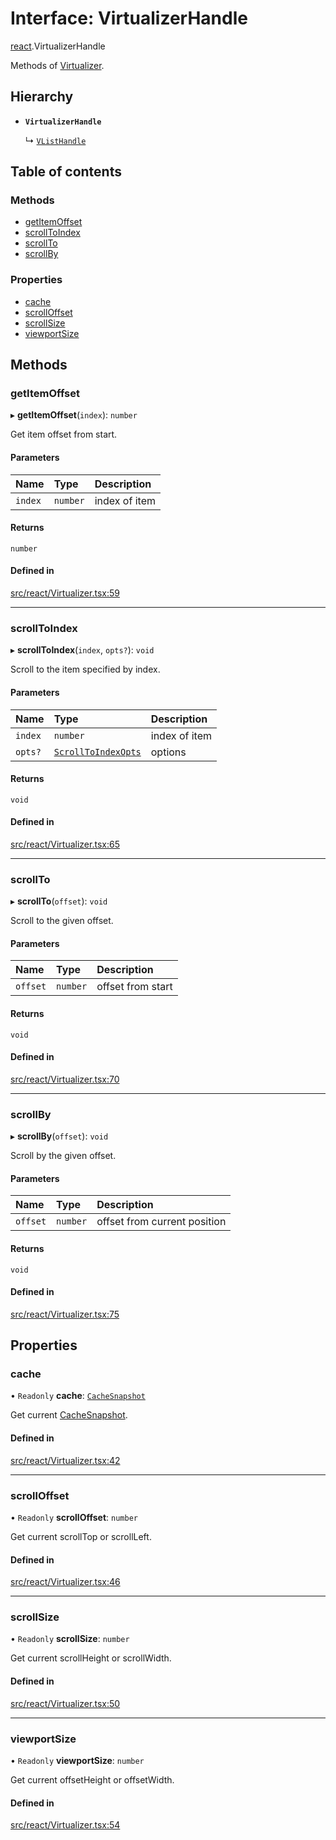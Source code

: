 # Interface: VirtualizerHandle

[react](../modules/react.md).VirtualizerHandle

Methods of [Virtualizer](../modules/react.md#virtualizer).

## Hierarchy

- **`VirtualizerHandle`**

  ↳ [`VListHandle`](react.VListHandle.md)

## Table of contents

### Methods

- [getItemOffset](react.VirtualizerHandle.md#getitemoffset)
- [scrollToIndex](react.VirtualizerHandle.md#scrolltoindex)
- [scrollTo](react.VirtualizerHandle.md#scrollto)
- [scrollBy](react.VirtualizerHandle.md#scrollby)

### Properties

- [cache](react.VirtualizerHandle.md#cache)
- [scrollOffset](react.VirtualizerHandle.md#scrolloffset)
- [scrollSize](react.VirtualizerHandle.md#scrollsize)
- [viewportSize](react.VirtualizerHandle.md#viewportsize)

## Methods

### getItemOffset

▸ **getItemOffset**(`index`): `number`

Get item offset from start.

#### Parameters

| Name | Type | Description |
| :------ | :------ | :------ |
| `index` | `number` | index of item |

#### Returns

`number`

#### Defined in

[src/react/Virtualizer.tsx:59](https://github.com/inokawa/virtua/blob/b44a9200/src/react/Virtualizer.tsx#L59)

___

### scrollToIndex

▸ **scrollToIndex**(`index`, `opts?`): `void`

Scroll to the item specified by index.

#### Parameters

| Name | Type | Description |
| :------ | :------ | :------ |
| `index` | `number` | index of item |
| `opts?` | [`ScrollToIndexOpts`](react.ScrollToIndexOpts.md) | options |

#### Returns

`void`

#### Defined in

[src/react/Virtualizer.tsx:65](https://github.com/inokawa/virtua/blob/b44a9200/src/react/Virtualizer.tsx#L65)

___

### scrollTo

▸ **scrollTo**(`offset`): `void`

Scroll to the given offset.

#### Parameters

| Name | Type | Description |
| :------ | :------ | :------ |
| `offset` | `number` | offset from start |

#### Returns

`void`

#### Defined in

[src/react/Virtualizer.tsx:70](https://github.com/inokawa/virtua/blob/b44a9200/src/react/Virtualizer.tsx#L70)

___

### scrollBy

▸ **scrollBy**(`offset`): `void`

Scroll by the given offset.

#### Parameters

| Name | Type | Description |
| :------ | :------ | :------ |
| `offset` | `number` | offset from current position |

#### Returns

`void`

#### Defined in

[src/react/Virtualizer.tsx:75](https://github.com/inokawa/virtua/blob/b44a9200/src/react/Virtualizer.tsx#L75)

## Properties

### cache

• `Readonly` **cache**: [`CacheSnapshot`](react.CacheSnapshot.md)

Get current [CacheSnapshot](react.CacheSnapshot.md).

#### Defined in

[src/react/Virtualizer.tsx:42](https://github.com/inokawa/virtua/blob/b44a9200/src/react/Virtualizer.tsx#L42)

___

### scrollOffset

• `Readonly` **scrollOffset**: `number`

Get current scrollTop or scrollLeft.

#### Defined in

[src/react/Virtualizer.tsx:46](https://github.com/inokawa/virtua/blob/b44a9200/src/react/Virtualizer.tsx#L46)

___

### scrollSize

• `Readonly` **scrollSize**: `number`

Get current scrollHeight or scrollWidth.

#### Defined in

[src/react/Virtualizer.tsx:50](https://github.com/inokawa/virtua/blob/b44a9200/src/react/Virtualizer.tsx#L50)

___

### viewportSize

• `Readonly` **viewportSize**: `number`

Get current offsetHeight or offsetWidth.

#### Defined in

[src/react/Virtualizer.tsx:54](https://github.com/inokawa/virtua/blob/b44a9200/src/react/Virtualizer.tsx#L54)
